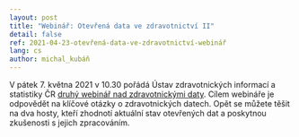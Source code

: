 ```yaml
---
layout: post
title: "Webinář: Otevřená data ve zdravotnictví II"
detail: false
ref: 2021-04-23-otevřená-data-ve-zdravotnictví-webinář
lang: cs
author: michal_kubáň
---
```


V pátek 7. května 2021 v 10.30 pořádá Ústav zdravotnických informací a statistiky ČR [druhý webinář nad zdravotnickými daty](https://data.nzis.cz/news-detail/cs/22-webinar-otevrena-data-ve-zdravotnictvi-7-kvetna-2021/). Cílem webináře je odpovědět na klíčové otázky o zdravotnických datech. Opět se můžete těšit na dva hosty, kteří zhodnotí aktuální stav otevřených dat a poskytnou zkušenosti s jejich zpracováním. 
